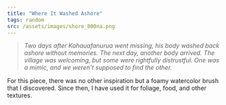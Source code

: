 ```yaml
---
title: "Where It Washed Ashore"
tags: random
src: /assets/images/shore_800na.png
---
```

> *Two days after Kahauafanurua went missing, his body washed back ashore without memories. The next day, another body arrived. The village was welcoming, but some were rightfully distrustful. One was a mimic, and we weren't supposed to find the other.*

For this piece, there was no other inspiration but a foamy watercolor brush that I discovered. Since then, I have used it for foliage, food, and other textures.